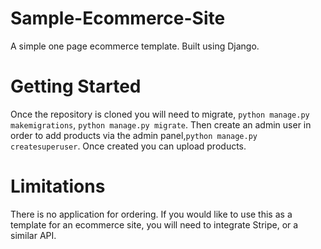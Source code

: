 # Sample-Ecommerce-Site
A simple one page ecommerce template. Built using Django.


# Getting Started
Once the repository is cloned you will need to migrate, ```python manage.py makemigrations```, ```python manage.py migrate```. Then create an admin user in order to add products via the admin panel,```python manage.py createsuperuser```. Once created you can upload products.

# Limitations
There is no application for ordering. If you would like to use this as a template for an ecommerce site, you will need to integrate Stripe, or a similar API.
